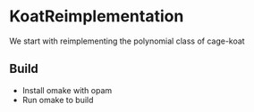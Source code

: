 # KoatReimplementation
We start with reimplementing the polynomial class of cage-koat

## Build

* Install omake with opam
* Run omake to build
